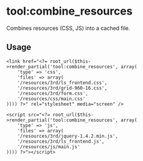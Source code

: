 # tool:combine_resources
Combines resources (CSS, JS) into a cached file.

## Usage
	<link href="<?= root_url($this->render_partial('tool:combine_resources', array(
		'type' => 'css',
		'files' => array(
		'/resources/3rd/ls_frontend.css',
		'/resources/3rd/grid-960-16.css',
		'/resources/3rd/form.css',
		'/resources/css/main.css'
	)))) ?>" rel="stylesheet" media="screen" />

	<script src="<?= root_url($this->render_partial('tool:combine_resources', array(
		'type' => 'js',
		'files' => array(
		'/resources/3rd/jquery-1.4.2.min.js',
		'/resources/3rd/ls_frontend.js',
		'/resources/js/main.js'
	)))) ?>"></script>
